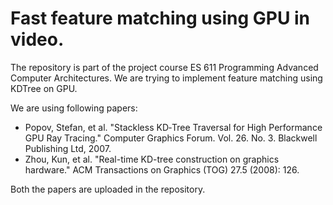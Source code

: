 # Fast feature matching using GPU in video.
The repository is part of the project course ES 611 Programming Advanced Computer Architectures. We are trying to implement feature matching using KDTree on GPU. 

We are using following papers:
* Popov, Stefan, et al. "Stackless KD‐Tree Traversal for High Performance GPU Ray Tracing." Computer Graphics Forum. Vol. 26. No. 3. Blackwell Publishing Ltd, 2007.
* Zhou, Kun, et al. "Real-time KD-tree construction on graphics hardware." ACM Transactions on Graphics (TOG) 27.5 (2008): 126.

Both the papers are uploaded in the repository.

